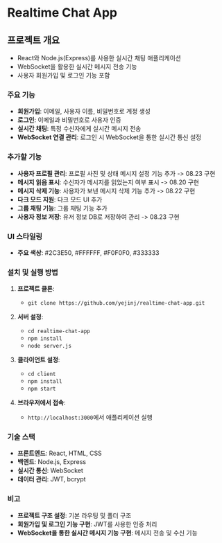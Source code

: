 # Realtime Chat App

## 프로젝트 개요
- React와 Node.js(Express)를 사용한 실시간 채팅 애플리케이션
- WebSocket을 활용한 실시간 메시지 전송 기능
- 사용자 회원가입 및 로그인 기능 포함

### 주요 기능
- **회원가입**: 이메일, 사용자 이름, 비밀번호로 계정 생성
- **로그인**: 이메일과 비밀번호로 사용자 인증
- **실시간 채팅**: 특정 수신자에게 실시간 메시지 전송
- **WebSocket 연결 관리**: 로그인 시 WebSocket을 통한 실시간 통신 설정

### 추가할 기능
- **사용자 프로필 관리**: 프로필 사진 및 상태 메시지 설정 기능 추가 -> 08.23 구현
- **메시지 읽음 표시**: 수신자가 메시지를 읽었는지 여부 표시 -> 08.20 구현
- **메시지 삭제 기능**: 사용자가 보낸 메시지 삭제 기능 추가 -> 08.22 구현
- **다크 모드 지원**: 다크 모드 UI 추가
- **그룹 채팅 기능**: 그룹 채팅 기능 추가
- **사용자 정보 저장**: 유저 정보 DB로 저장하여 관리 -> 08.23 구현

### UI 스타일링
- **주요 색상**: #2C3E50, #FFFFFF, #F0F0F0, #333333
  
### 설치 및 실행 방법
1. **프로젝트 클론**:
   - `git clone https://github.com/yejinj/realtime-chat-app.git`
   
2. **서버 설정**:
   - `cd realtime-chat-app`
   - `npm install`
   - `node server.js`

3. **클라이언트 설정**:
   - `cd client`
   - `npm install`
   - `npm start`

4. **브라우저에서 접속**:
   - `http://localhost:3000`에서 애플리케이션 실행

### 기술 스택
- **프론트엔드**: React, HTML, CSS
- **백엔드**: Node.js, Express
- **실시간 통신**: WebSocket
- **데이터 관리**: JWT, bcrypt

### 비고
- **프로젝트 구조 설정**: 기본 라우팅 및 폴더 구조
- **회원가입 및 로그인 기능 구현**: JWT를 사용한 인증 처리
- **WebSocket을 통한 실시간 메시지 기능 구현**: 메시지 전송 및 수신 기능

